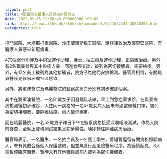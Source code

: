 ```yaml
---
layout: post
title: 4間醫院有醫護人員感染新冠病毒
date: 2022-02-05 22:56:48.000000000 +08:00
link: https://news.rthk.hk/rthk/ch/component/k2/1632143-20220205.htm
categories: rthk
---
```


屯門醫院、大埔那打素醫院、沙田威爾斯親王醫院、灣仔律敦治及鄧肇堅醫院，有醫護人員感染新冠病毒。

4宗個案分別涉及手術室運作助理、護士、抽血員及運作助理，正隔離治療。另外有2名職員曾與其中染疫人員一同進食與交談，被列為密切接觸者，需要檢疫。另外，有17名員工被列為其他接觸者，院方已為他們安排檢測。醫管局相信，有關職員醫護是經家居或社區感染。

另外，將軍澳醫院及瑪麗醫院的監察病房亦分別有初步確診個案。

其中在將軍澳醫院，一名81歲女子因發燒及咳嗽，早上到急症室求診，在監察病房檢測後初步確診，入住同一病格的一名47歲女病人因未有適當佩戴口罩，被列為密切接觸者，要隔離檢疫，兩人情況穩定。

而在瑪麗醫院，一名52歲男子昨日下午在監察病格接受深喉唾液測試，作為入院前篩查，至晚上發現測試結果呈初步陽性，隨即轉往隔離病房治療。

醫管局表示，一名醫生、一名抽血員及一名護士學生，曾短暫逗留有關病格照顧病人，未有佩戴合適個人保護裝備，但並無進行高風險醫療程序，為謹慎起見，3人需暫停臨床職務，暫時未有其他職員或病人被列為密切接觸者。

